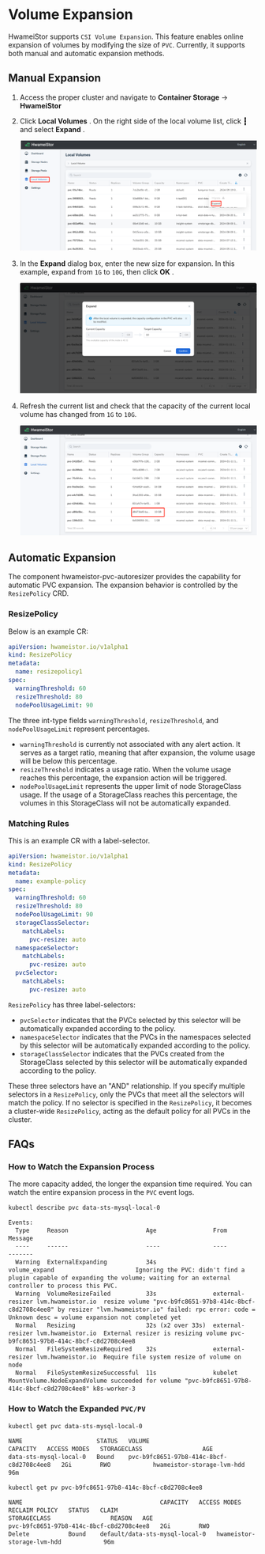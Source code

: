 # Volume Expansion

HwameiStor supports `CSI Volume Expansion`. This feature enables online expansion of volumes by
modifying the size of `PVC`. Currently, it supports both manual and automatic expansion methods.

## Manual Expansion

1. Access the proper cluster and navigate to **Container Storage** -> **HwameiStor**

2. Click **Local Volumes** . On the right side of the local volume list, click **┇** and select **Expand** .

    ![expand01](../../images/expand01.png)

3. In the **Expand** dialog box, enter the new size for expansion. In this example, expand from `1G` to `10G`, then click **OK** .

    ![expand02](../../images/expand02.png)

4. Refresh the current list and check that the capacity of the current local volume has changed from `1G` to `10G`.

    ![expand03](../../images/expand03.png)

## Automatic Expansion

The component hwameistor-pvc-autoresizer provides the capability for automatic PVC expansion.
The expansion behavior is controlled by the `ResizePolicy` CRD.

### ResizePolicy

Below is an example CR:

```yaml
apiVersion: hwameistor.io/v1alpha1
kind: ResizePolicy
metadata:
  name: resizepolicy1
spec:
  warningThreshold: 60
  resizeThreshold: 80
  nodePoolUsageLimit: 90
```

The three int-type fields `warningThreshold`, `resizeThreshold`, and `nodePoolUsageLimit` represent percentages.

- `warningThreshold` is currently not associated with any alert action. It serves as a target ratio, meaning that
  after expansion, the volume usage will be below this percentage.
- `resizeThreshold` indicates a usage ratio. When the volume usage reaches this percentage, the expansion action
  will be triggered.
- `nodePoolUsageLimit` represents the upper limit of node StorageClass usage. If the usage of a StorageClass reaches
  this percentage, the volumes in this StorageClass will not be automatically expanded.

### Matching Rules

This is an example CR with a label-selector.

```yaml
apiVersion: hwameistor.io/v1alpha1
kind: ResizePolicy
metadata:
  name: example-policy
spec:
  warningThreshold: 60
  resizeThreshold: 80
  nodePoolUsageLimit: 90
  storageClassSelector:
    matchLabels:
      pvc-resize: auto
  namespaceSelector:
    matchLabels:
      pvc-resize: auto
  pvcSelector:
    matchLabels:
      pvc-resize: auto
```

`ResizePolicy` has three label-selectors:

- `pvcSelector` indicates that the PVCs selected by this selector will be automatically expanded according to the policy.
- `namespaceSelector` indicates that the PVCs in the namespaces selected by this selector
  will be automatically expanded according to the policy.
- `storageClassSelector` indicates that the PVCs created from the StorageClass selected by
  this selector will be automatically expanded according to the policy.

These three selectors have an "AND" relationship. If you specify multiple selectors in a `ResizePolicy`, only
the PVCs that meet all the selectors will match the policy. If no selector is specified in the `ResizePolicy`,
it becomes a cluster-wide `ResizePolicy`, acting as the default policy for all PVCs in the cluster.

## FAQs

### How to Watch the Expansion Process

The more capacity added, the longer the expansion time required. You can watch the entire expansion process in the `PVC` event logs.

```shell
kubectl describe pvc data-sts-mysql-local-0
```

```none
Events:
  Type     Reason                      Age                From                                Message
  ----     ------                      ----               ----                                -------
  Warning  ExternalExpanding           34s                volume_expand                       Ignoring the PVC: didn't find a plugin capable of expanding the volume; waiting for an external controller to process this PVC.
  Warning  VolumeResizeFailed          33s                external-resizer lvm.hwameistor.io  resize volume "pvc-b9fc8651-97b8-414c-8bcf-c8d2708c4ee8" by resizer "lvm.hwameistor.io" failed: rpc error: code = Unknown desc = volume expansion not completed yet
  Normal   Resizing                    32s (x2 over 33s)  external-resizer lvm.hwameistor.io  External resizer is resizing volume pvc-b9fc8651-97b8-414c-8bcf-c8d2708c4ee8
  Normal   FileSystemResizeRequired    32s                external-resizer lvm.hwameistor.io  Require file system resize of volume on node
  Normal   FileSystemResizeSuccessful  11s                kubelet                             MountVolume.NodeExpandVolume succeeded for volume "pvc-b9fc8651-97b8-414c-8bcf-c8d2708c4ee8" k8s-worker-3
```

### How to Watch the Expanded `PVC/PV`

```shell
kubectl get pvc data-sts-mysql-local-0
```

```none
NAME                     STATUS   VOLUME                                     CAPACITY   ACCESS MODES   STORAGECLASS                 AGE
data-sts-mysql-local-0   Bound    pvc-b9fc8651-97b8-414c-8bcf-c8d2708c4ee8   2Gi        RWO            hwameistor-storage-lvm-hdd   96m
```

```shell
kubectl get pv pvc-b9fc8651-97b8-414c-8bcf-c8d2708c4ee8
```

```none
NAME                                       CAPACITY   ACCESS MODES   RECLAIM POLICY   STATUS   CLAIM                            STORAGECLASS                 REASON   AGE
pvc-b9fc8651-97b8-414c-8bcf-c8d2708c4ee8   2Gi        RWO            Delete           Bound    default/data-sts-mysql-local-0   hwameistor-storage-lvm-hdd            96m
```
